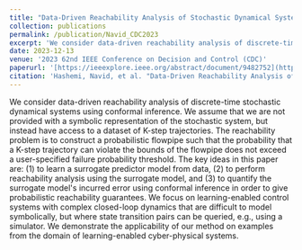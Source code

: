 ```yaml
---
title: "Data-Driven Reachability Analysis of Stochastic Dynamical Systems with Conformal Inference"
collection: publications
permalink: /publication/Navid_CDC2023
excerpt: 'We consider data-driven reachability analysis of discrete-time stochastic dynamical systems using conformal inference. We assume that we are not provided with a symbolic representation of the stochastic system, but instead have access to a dataset of K-step trajectories. The reachability problem is to construct a probabilistic flowpipe such that the probability that a K-step trajectory can violate the bounds of the flowpipe does not exceed a user-specified failure probability threshold. The key ideas in this paper are: (1) to learn a surrogate predictor model from data, (2) to perform reachability analysis using the surrogate model, and (3) to quantify the surrogate model's incurred error using conformal inference in order to give probabilistic reachability guarantees. We focus on learning-enabled control systems with complex closed-loop dynamics that are difficult to model symbolically, but where state transition pairs can be queried, e.g., using a simulator. We demonstrate the applicability of our method on examples from the domain of learning-enabled cyber-physical systems.'
date: 2023-12-13
venue: '2023 62nd IEEE Conference on Decision and Control (CDC)'
paperurl: '[https://ieeexplore.ieee.org/abstract/document/9482752](https://ieeexplore.ieee.org/abstract/document/10384213)'
citation: 'Hashemi, Navid, et al. "Data-Driven Reachability Analysis of Stochastic Dynamical Systems with Conformal Inference." 2023 62nd IEEE Conference on Decision and Control (CDC). IEEE, 2023.'
---
```



We consider data-driven reachability analysis of discrete-time stochastic dynamical systems using conformal inference. We assume that we are not provided with a symbolic representation of the stochastic system, but instead have access to a dataset of K-step trajectories. The reachability problem is to construct a probabilistic flowpipe such that the probability that a K-step trajectory can violate the bounds of the flowpipe does not exceed a user-specified failure probability threshold. The key ideas in this paper are: (1) to learn a surrogate predictor model from data, (2) to perform reachability analysis using the surrogate model, and (3) to quantify the surrogate model's incurred error using conformal inference in order to give probabilistic reachability guarantees. We focus on learning-enabled control systems with complex closed-loop dynamics that are difficult to model symbolically, but where state transition pairs can be queried, e.g., using a simulator. We demonstrate the applicability of our method on examples from the domain of learning-enabled cyber-physical systems.
